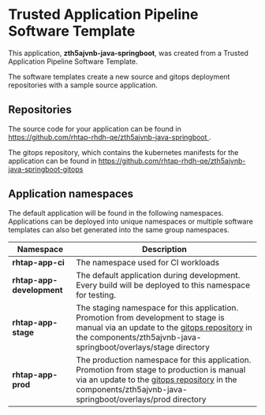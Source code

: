 # Trusted Application Pipeline Software Template

This application, **zth5ajvnb-java-springboot**, was created from a Trusted Application Pipeline Software Template.

The software templates create a new source and gitops deployment repositories with a sample source application. 

## Repositories

The source code for your application can be found in [https://github.com/rhtap-rhdh-qe/zth5ajvnb-java-springboot ](https://github.com/rhtap-rhdh-qe/zth5ajvnb-java-springboot ).
 
The gitops repository, which contains the kubernetes manifests for the application can be found in 
[https://github.com/rhtap-rhdh-qe/zth5ajvnb-java-springboot-gitops ](https://github.com/rhtap-rhdh-qe/zth5ajvnb-java-springboot-gitops ) 

## Application namespaces 

The default application will be found in the following namespaces. Applications can be deployed into unique namespaces or multiple software templates can also bet generated into the same group namespaces.  

|  Namespace   |  Description   |  
| -------- | -------- |
| **rhtap-app-ci** | The namespace used for CI workloads |
| **rhtap-app-development** | The default application during development. Every build will be deployed to this namespace for testing. |
| **rhtap-app-stage** | The staging namespace for this application. Promotion from development to stage is manual via an update to the [gitops repository](https://github.com/rhtap-rhdh-qe/zth5ajvnb-java-springboot-gitops ) in the components/zth5ajvnb-java-springboot/overlays/stage directory |
| **rhtap-app-prod** | The production namespace for this application. Promotion from stage to production is manual via an update to the [gitops repository](https://github.com/rhtap-rhdh-qe/zth5ajvnb-java-springboot-gitops ) in the components/zth5ajvnb-java-springboot/overlays/prod directory |